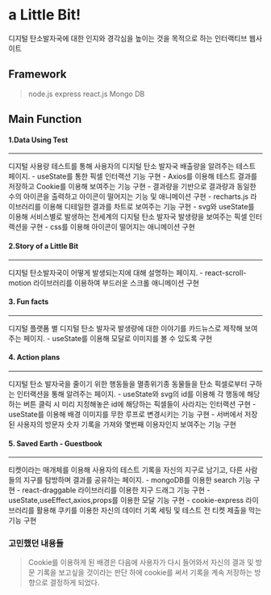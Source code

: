 # a Little Bit!
디지털 탄소발자국에 대한 인지와 경각심을 높이는 것을 목적으로 하는 인터랙티브 웹사이트

## Framework
>node.js express
react.js
Mongo DB


## Main Function
#### 1.Data Using Test
<hr>
디지털 사용량 테스트를 통해 사용자의 디지털 탄소 발자국 배출량을 알려주는 테스트 페이지.
- useState를 통한 픽셀 인터랙션 기능 구현
- Axios를 이용해 테스트 결과를 저장하고 Cookie를 이용해 보여주는 기능 구현
- 결과량을 기반으로 결과량과 동일한 수의 아이콘을 출력하고 아이콘이 떨어지는 기능 및 애니메이션 구현
- recharts.js 라이브러리를 이용해 디테일한 결과를 차트로 보여주는 기능 구현
- svg와 useState를 이용해 서비스별로 발생하는 전세계의 디지털 탄소 발자국 발생량을 보여주는 픽셀 인터랙션을 구현
- css를 이용해 아이콘이 떨어지는 애니메이션 구현

#### 2.Story of a Little Bit
<hr>
디지털 탄소발자국이 어떻게 발생되는지에 대해 설명하는 페이지.
- react-scroll-motion 라이브러리를 이용하여 부드러운 스크롤 애니메이션 구현

#### 3. Fun facts
<hr>
디지털 플랫폼 별 디지털 탄소 발자국 발생량에 대한 이야기를 카드뉴스로 제작해 보여주는 페이지.
- useState를 이용해 모달로 이미지를 볼 수 있도록 구현

#### 4. Action plans
<hr>
디지털 탄소 발자국을 줄이기 위한 행동들을 멸종위기종 동물들을 탄소 픽셀로부터 구하는 인터랙션을 통해 알려주는 페이지.
- useState와 svg의 id를 이용해 각 행동에 해당하는 버튼 클릭 시 미리 지정해놓은 id에 해당하는 픽셀들이 사라지는 인터랙션 구현
- useState를 이용해 배경 이미지를 무한 루프로 변경시키는 기능 구현
- 서버에서 저장된 사용자의 방문자 숫자 기록을 가져와 몇번째 이용자인지 보여주는 기능 구현

#### 5. Saved Earth - Guestbook
<hr>
티켓이라는 매개체를 이용해 사용자의 테스트 기록을 자신의 지구로 남기고, 다른 사람들의 지구를 탐방하며 결과를 공유하는 페이지.
- mongoDB를 이용한 search 기능 구현
- react-draggable 라이브러리를 이용한 지구 드래그 기능 구현
- useState,useEffect,axios,props를 이용한 모달 기능 구현 
- cookie-express 라이브러리를 활용해 쿠키를 이용한 자신의 데이터 기록 세팅 및 테스트 전 티켓 제출을 막는 기능 구현

### 고민했던 내용들
> Cookie를 이용하게 된 배경은 다음에 사용자가 다시 들어와서 자신의 결과 및 방문 기록을 보고싶을 것이라는 판단 하에 cookie를 써서 기록을 계속 저장하는 방향으로 결정하게 되었다.
